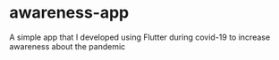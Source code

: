 # awareness-app
A simple app that I developed using Flutter during covid-19 to increase awareness about the pandemic 
